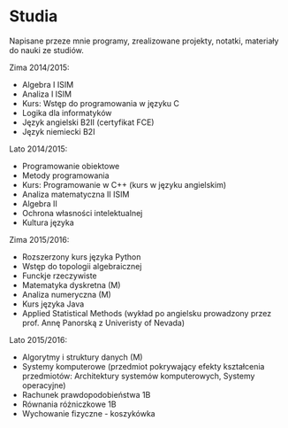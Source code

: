# Studia
Napisane przeze mnie programy, zrealizowane projekty, notatki, materiały do nauki ze studiów.

Zima 2014/2015:
* Algebra I ISIM 
* Analiza I ISIM 
* Kurs: Wstęp do programowania w języku C
* Logika dla informatyków 
* Język angielski B2II (certyfikat FCE)
* Język niemiecki B2I

Lato 2014/2015:

* Programowanie obiektowe 
* Metody programowania 
* Kurs: Programowanie w C++ (kurs w języku angielskim) 
* Analiza matematyczna II ISIM 
* Algebra II 
* Ochrona własności intelektualnej
* Kultura języka

Zima 2015/2016:

* Rozszerzony kurs języka Python
* Wstęp do topologii algebraicznej
* Funckje rzeczywiste
* Matematyka dyskretna (M) 
* Analiza numeryczna (M) 
* Kurs języka Java
* Applied Statistical Methods (wykład po angielsku prowadzony przez prof. Annę Panorską z Univeristy of Nevada)


Lato 2015/2016:

* Algorytmy i struktury danych (M) 
* Systemy komputerowe (przedmiot pokrywający efekty kształcenia przedmiotów: Architektury systemów komputerowych, Systemy operacyjne)
* Rachunek prawdopodobieństwa 1B
* Równania różniczkowe 1B
* Wychowanie fizyczne - koszykówka

